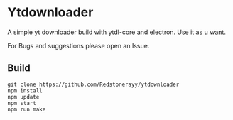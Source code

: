 # Ytdownloader
A simple yt downloader build with ytdl-core and electron.
Use it as u want.

For Bugs and suggestions please open an Issue.

## Build
```
git clone https://github.com/Redstonerayy/ytdownloader
npm install
npm update
npm start
npm run make
```
